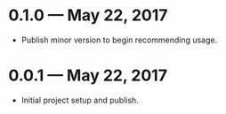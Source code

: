 # 0.1.0 &mdash; May 22, 2017

- Publish minor version to begin recommending usage.

# 0.0.1 &mdash; May 22, 2017

- Initial project setup and publish.
